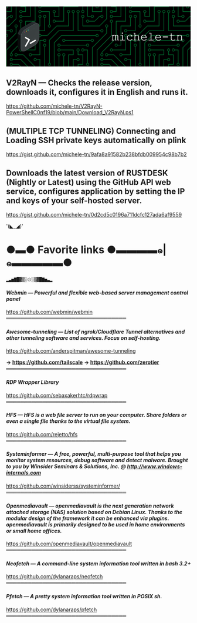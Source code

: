![Header](./github-header-image.png)

## V2RayN — Checks the release version, downloads it, configures it in English and runs it.
https://github.com/michele-tn/V2RayN-PowerShellC0nf19/blob/main/Download_V2RayN.ps1

## (MULTIPLE TCP TUNNELING) Connecting and Loading SSH private keys automatically on plink
https://gist.github.com/michele-tn/9afa8a91582b238bfdb009954c98b7b2

## Downloads the latest version of RUSTDESK (Nightly or Latest) using the GitHub API web service, configures application by setting the IP and keys of your self-hosted server.
https://gist.github.com/michele-tn/0d2cd5c0196a711dcfc127ada6af9559


'(◣_◢)'

#  ●▬● **Favorite links** ●▬▬▬▬๑|๑▬▬▬▬▬●
    ▂▃▅▇█▓▒░۞░▒▓█▇▅▃▂


#### *Webmin — Powerful and flexible web-based server management control panel*
https://github.com/webmin/webmin
═════════════════════════════════


#### *Awesome-tunneling — List of ngrok/Cloudflare Tunnel alternatives and other tunneling software and services. Focus on self-hosting.*
https://github.com/anderspitman/awesome-tunneling

**-> https://github.com/tailscale**
**-> https://github.com/zerotier**
═════════════════════════════════


#### *RDP Wrapper Library*
https://github.com/sebaxakerhtc/rdpwrap
═════════════════════════════════


#### *HFS — HFS is a web file server to run on your computer. Share folders or even a single file thanks to the virtual file system.*
https://github.com/rejetto/hfs
═════════════════════════════════


#### *Systeminformer — A free, powerful, multi-purpose tool that helps you monitor system resources, debug software and detect malware. Brought to you by Winsider Seminars & Solutions, Inc. @ http://www.windows-internals.com*
https://github.com/winsiderss/systeminformer/
═════════════════════════════════


#### *Openmediavault — openmediavault is the next generation network attached storage (NAS) solution based on Debian Linux. Thanks to the modular design of the framework it can be enhanced via plugins. openmediavault is primarily designed to be used in home environments or small home offices.*
https://github.com/openmediavault/openmediavault
═════════════════════════════════


#### *Neofetch — A command-line system information tool written in bash 3.2+*
https://github.com/dylanaraps/neofetch
═════════════════════════════════


#### *Pfetch — A pretty system information tool written in POSIX sh.*
https://github.com/dylanaraps/pfetch
═════════════════════════════════
